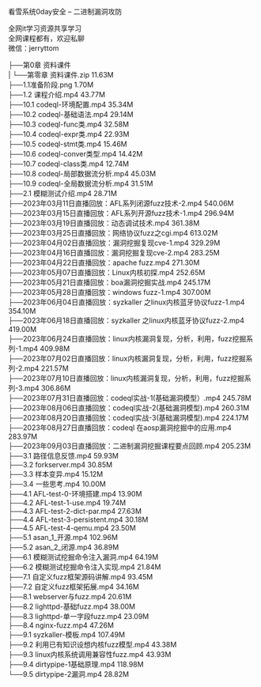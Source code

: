 看雪系统0day安全 – 二进制漏洞攻防

全网it学习资源共享学习<br>全网课程都有，欢迎私聊<br>微信：jerryttom<br>

├──第0章 资料课件<br> | └──第零章 资料课件.zip 11.63M<br> ├──1.1准备阶段.png 1.70M<br> ├──1.2 课程介绍.mp4 43.77M<br> ├──10.1 codeql-环境配置.mp4 35.34M<br> ├──10.2 codeql-基础语法.mp4 29.14M<br> ├──10.3 codeql-func类.mp4 32.58M<br> ├──10.4 codeql-expr类.mp4 22.93M<br> ├──10.5 codeql-stmt类.mp4 15.46M<br> ├──10.6 codeql-conver类型.mp4 14.42M<br> ├──10.7 codeql-class类.mp4 12.74M<br> ├──10.8 codeql-局部数据流分析.mp4 45.03M<br> ├──10.9 codeql-全局数据流分析.mp4 31.51M<br> ├──2.1 模糊测试介绍.mp4 28.71M<br> ├──2023年03月11日直播回放：AFL系列闭源fuzz技术-2.mp4 540.06M<br> ├──2023年03月15日直播回放：AFL系列开源fuzz技术-1.mp4 296.94M<br> ├──2023年03月19日直播回放：动态调试技术.mp4 361.38M<br> ├──2023年03月25日直播回放：网络协议fuzz之cgi.mp4 613.02M<br> ├──2023年04月02日直播回放：漏洞挖掘复现cve-1.mp4 329.29M<br> ├──2023年04月16日直播回放：漏洞挖掘复现cve-2.mp4 283.25M<br> ├──2023年04月22日直播回放：apache fuzz.mp4 271.30M<br> ├──2023年05月07日直播回放：Linux内核初探.mp4 252.65M<br> ├──2023年05月21日直播回放：boa漏洞挖掘实战.mp4 245.17M<br> ├──2023年05月28日直播回放：windows fuzz-1.mp4 307.00M<br> ├──2023年06月04日直播回放：syzkaller 之linux内核蓝牙协议fuzz-1.mp4 354.10M<br> ├──2023年06月18日直播回放：syzkaller 之linux内核蓝牙协议fuzz-2.mp4 419.00M<br> ├──2023年06月24日直播回放：linux内核漏洞复现，分析，利用，fuzz挖掘系列-1.mp4 409.98M<br> ├──2023年07月02日直播回放：linux内核漏洞复现，分析，利用，fuzz挖掘系列-2.mp4 221.57M<br> ├──2023年07月10日直播回放：linux内核漏洞复现，分析，利用，fuzz挖掘系列-3.mp4 306.86M<br> ├──2023年07月31日直播回放：codeql实战-1(基础漏洞模型）.mp4 245.78M<br> ├──2023年08月06日直播回放：codeql实战-2(基础漏洞模型).mp4 260.31M<br> ├──2023年08月20日直播回放：codeql实战-3(基础漏洞模型).mp4 224.17M<br> ├──2023年08月27日直播回放：codeql 在aosp漏洞挖掘中的应用.mp4 283.97M<br> ├──2023年09月03日直播回放：二进制漏洞挖掘课程要点回顾.mp4 205.23M<br> ├──3.1 路径信息反馈.mp4 59.93M<br> ├──3.2 forkserver.mp4 30.85M<br> ├──3.3 样本变异.mp4 15.12M<br> ├──3.4 一些思考.mp4 10.00M<br> ├──4.1 AFL-test-0-环境搭建.mp4 13.90M<br> ├──4.2 AFL-test-1-use.mp4 19.74M<br> ├──4.3 AFL-test-2-dict-par.mp4 27.63M<br> ├──4.4 AFL-test-3-persistent.mp4 30.18M<br> ├──4.5 AFL-test-4-qemu.mp4 23.50M<br> ├──5.1 asan_1_开源.mp4 102.96M<br> ├──5.2 asan_2_闭源.mp4 36.89M<br> ├──6.1 模糊测试挖掘命令注入漏洞.mp4 64.19M<br> ├──6.2 模糊测试挖掘命令注入实现.mp4 21.84M<br> ├──7.1 自定义fuzz框架源码讲解.mp4 93.45M<br> ├──7.2 自定义fuzz框架拓展.mp4 34.16M<br> ├──8.1 webserver与fuzz.mp4 20.61M<br> ├──8.2 lighttpd-基础fuzz.mp4 38.00M<br> ├──8.3 lighttpd-单一字段fuzz.mp4 23.09M<br> ├──8.4 nginx-fuzz.mp4 47.26M<br> ├──9.1 syzkaller-模板.mp4 107.49M<br> ├──9.2 利用已有知识设想内核fuzz模型.mp4 43.38M<br> ├──9.3 linux内核系统调用兼容性fuzz.mp4 43.93M<br> ├──9.4 dirtypipe-1基础原理.mp4 118.98M<br> └──9.5 dirtypipe-2漏洞.mp4 28.82M